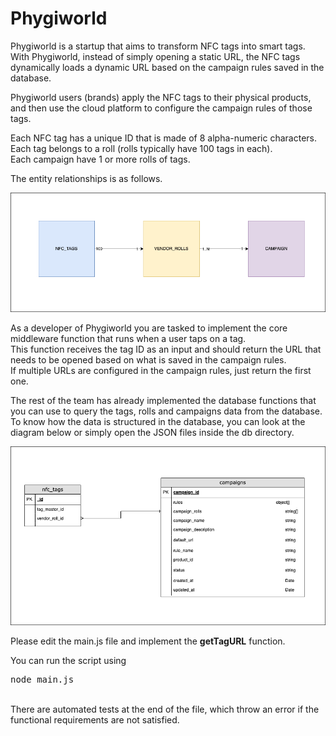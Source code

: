 <h1>Phygiworld</h1>

<p>
  Phygiworld is a startup that aims to transform NFC tags into smart tags.<br />
  With Phygiworld, instead of simply opening a static URL, the NFC tags
  dynamically loads a dynamic URL based on the campaign rules saved in the
  database.</p
>

<p>
  Phygiworld users (brands) apply the NFC tags to their physical products, and
  then use the cloud platform to configure the campaign rules of those tags.</p
>

<p>
  Each NFC tag has a unique ID that is made of 8 alpha-numeric characters.<br />
  Each tag belongs to a roll (rolls typically have 100 tags in each).<br />
  Each campaign have 1 or more rolls of tags.</p
>

The entity relationships is as follows.

<div>
  <img width="800px" src="uml.png" />
</div>

<p>
  As a developer of Phygiworld you are tasked to implement the core middleware
  function that runs when a user taps on a tag.<br />
  This function receives the tag ID as an input and should return the URL that
  needs to be opened based on what is saved in the campaign rules.<br />
  If multiple URLs are configured in the campaign rules, just return the first
  one.</p
>

<p>
  The rest of the team has already implemented the database functions that you
  can use to query the tags, rolls and campaigns data from the database.<br />
  To know how the data is structured in the database, you can look at the
  diagram below or simply open the JSON files inside the db directory.
</p>

<div>
  <img width="800px" src="db-diagram.png" />
</div>

<p>
  Please edit the main.js file and implement the <b>getTagURL</b> function.
</p>
You can run the script using
<pre>node main.js</pre>

<br />
There are automated tests at the end of the file, which throw an error if the
functional requirements are not satisfied.
